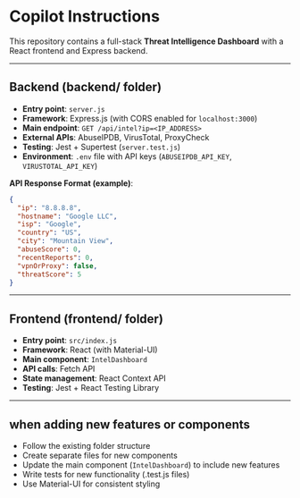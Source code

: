 # Copilot Instructions

This repository contains a full-stack **Threat Intelligence Dashboard** with a React frontend and Express backend.

---

## Backend (backend/ folder)

- **Entry point**: `server.js`
- **Framework**: Express.js (with CORS enabled for `localhost:3000`)
- **Main endpoint**: `GET /api/intel?ip=<IP_ADDRESS>`
- **External APIs**: AbuseIPDB, VirusTotal, ProxyCheck
- **Testing**: Jest + Supertest (`server.test.js`)
- **Environment**: `.env` file with API keys (`ABUSEIPDB_API_KEY`, `VIRUSTOTAL_API_KEY`)

**API Response Format (example)**:

```json
{
  "ip": "8.8.8.8",
  "hostname": "Google LLC",
  "isp": "Google",
  "country": "US",
  "city": "Mountain View",
  "abuseScore": 0,
  "recentReports": 0,
  "vpnOrProxy": false,
  "threatScore": 5
}
```

---

## Frontend (frontend/ folder)

- **Entry point**: `src/index.js`
- **Framework**: React (with Material-UI)
- **Main component**: `IntelDashboard`
- **API calls**: Fetch API
- **State management**: React Context API
- **Testing**: Jest + React Testing Library

---

## when adding new features or components

- Follow the existing folder structure
- Create separate files for new components
- Update the main component (`IntelDashboard`) to include new features
- Write tests for new functionality (.test.js files)
- Use Material-UI for consistent styling
